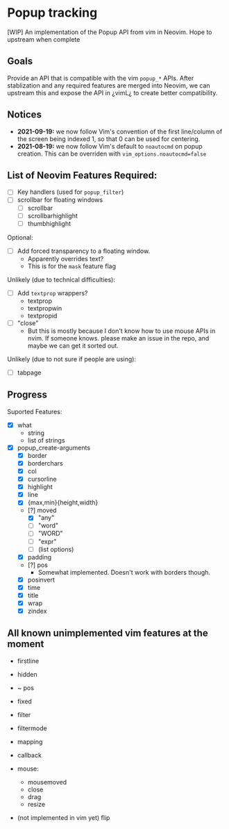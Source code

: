# Popup tracking

[WIP] An implementation of the Popup API from vim in Neovim.
Hope to upstream  when complete

## Goals

Provide an API that is
compatible with the vim `popup_*` APIs.
After stablization and
any required features are merged into Neovim,
we can upstream this and
expose the API in ¿vimL¿ to create better compatibility.


## Notices
- **2021-09-19:** we now follow Vim's convention of the first line/column of the screen being indexed 1, so that 0 can be used for centering.
- **2021-08-19:** we now follow Vim's default to `noautocmd` on popup creation. This can be overriden with `vim_options.noautocmd=false`

## List of Neovim Features Required:

- [ ] Key handlers (used for `popup_filter`)
- [ ] scrollbar for floating windows
    - [ ] scrollbar
    - [ ] scrollbarhighlight
    - [ ] thumbhighlight

Optional:

- [ ] Add forced transparency to a floating window.
    - Apparently overrides text?
    - This is for the `mask` feature flag


Unlikely (due to technical difficulties):

- [ ] Add `textprop` wrappers?
    - textprop
    - textpropwin
    - textpropid
- [ ] "close"
    - But this is mostly because I don't know how to use mouse APIs in nvim. If someone knows. please make an issue in the repo, and maybe we can get it sorted out.

Unlikely (due to not sure if people are using):
- [ ] tabpage

## Progress

Suported Features:

- [x] what
    - string
    - list of strings
- [x] popup_create-arguments
    - [x] border
    - [x] borderchars
    - [x] col
    - [x] cursorline
    - [x] highlight
    - [x] line
    - [x] {max,min}{height,width}
    - [?] moved
        - [x] "any"
        - [ ] "word"
        - [ ] "WORD"
        - [ ] "expr"
        - [ ] (list options)
    - [x] padding
    - [?] pos
        - Somewhat implemented. Doesn't work with borders though.
    - [x] posinvert
    - [x] time
    - [x] title
    - [x] wrap
    - [x] zindex

## All known unimplemented vim features at the moment

- firstline
- hidden
- ~ pos
- fixed
- filter
- filtermode
- mapping
- callback
- mouse:
    - mousemoved
    - close
    - drag
    - resize

- (not implemented in vim yet) flip
